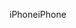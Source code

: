 <span data-ttu-id="0ab8b-101">iPhone</span><span class="sxs-lookup"><span data-stu-id="0ab8b-101">iPhone</span></span>